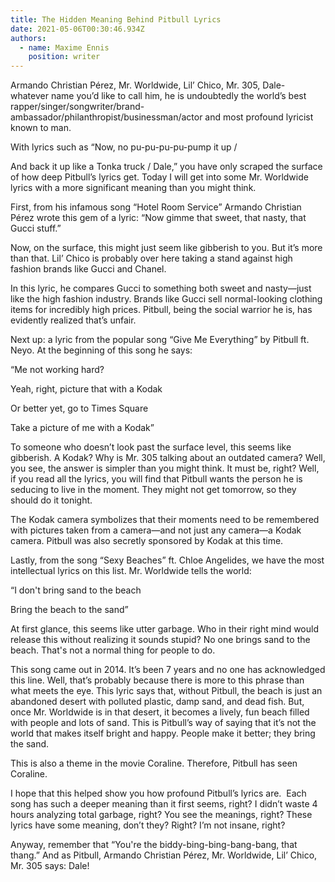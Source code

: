 ```yaml
---
title: The Hidden Meaning Behind Pitbull Lyrics
date: 2021-05-06T00:30:46.934Z
authors:
  - name: Maxime Ennis
    position: writer
---
```

<!--StartFragment-->



Armando Christian Pérez, Mr. Worldwide, Lil’ Chico, Mr. 305, Dale- whatever name you’d like to call him, he is undoubtedly the world’s best rapper/singer/songwriter/brand-ambassador/philanthropist/businessman/actor and most profound lyricist known to man. 

With lyrics such as “Now, no pu-pu-pu-pu-pump it up /

And back it up like a Tonka truck / Dale,” you have only scraped the surface of how deep Pitbull’s lyrics get. Today I will get into some Mr. Worldwide lyrics with a more significant meaning than you might think.

First, from his infamous song “Hotel Room Service” Armando Christian Pérez wrote this gem of a lyric: “Now gimme that sweet, that nasty, that Gucci stuff.”

Now, on the surface, this might just seem like gibberish to you. But it’s more than that. Lil’ Chico is probably over here taking a stand against high fashion brands like Gucci and Chanel. 

In this lyric, he compares Gucci to something both sweet and nasty—just like the high fashion industry. Brands like Gucci sell normal-looking clothing items for incredibly high prices. Pitbull, being the social warrior he is, has evidently realized that’s unfair. 

Next up: a lyric from the popular song “Give Me Everything” by Pitbull ft. Neyo. At the beginning of this song he says:

“Me not working hard?

Yeah, right, picture that with a Kodak

Or better yet, go to Times Square

Take a picture of me with a Kodak”

To someone who doesn’t look past the surface level, this seems like gibberish. A Kodak? Why is Mr. 305 talking about an outdated camera? Well, you see, the answer is simpler than you might think. It must be, right? Well, if you read all the lyrics, you will find that Pitbull wants the person he is seducing to live in the moment. They might not get tomorrow, so they should do it tonight. 

The Kodak camera symbolizes that their moments need to be remembered with pictures taken from a camera—and not just any camera—a Kodak camera. Pitbull was also secretly sponsored by Kodak at this time. 

Lastly, from the song “Sexy Beaches” ft. Chloe Angelides, we have the most intellectual lyrics on this list. Mr. Worldwide tells the world:

“I don't bring sand to the beach

Bring the beach to the sand”

At first glance, this seems like utter garbage. Who in their right mind would release this without realizing it sounds stupid? No one brings sand to the beach. That's not a normal thing for people to do. 

This song came out in 2014. It’s been 7 years and no one has acknowledged this line. Well, that’s probably because there is more to this phrase than what meets the eye. This lyric says that, without Pitbull, the beach is just an abandoned desert with polluted plastic, damp sand, and dead fish. But, once Mr. Worldwide is in that desert, it becomes a lively, fun beach filled with people and lots of sand. This is Pitbull’s way of saying that it’s not the world that makes itself bright and happy. People make it better; they bring the sand.

This is also a theme in the movie Coraline. Therefore, Pitbull has seen Coraline. 

I hope that this helped show you how profound Pitbull’s lyrics are.  Each song has such a deeper meaning than it first seems, right? I didn’t waste 4 hours analyzing total garbage, right? You see the meanings, right? These lyrics have some meaning, don’t they? Right? I’m not insane, right? 

Anyway, remember that “You're the biddy-bing-bing-bang-bang, that thang.” And as Pitbull, Armando Christian Pérez, Mr. Worldwide, Lil’ Chico, Mr. 305 says: Dale!



<!--EndFragment-->